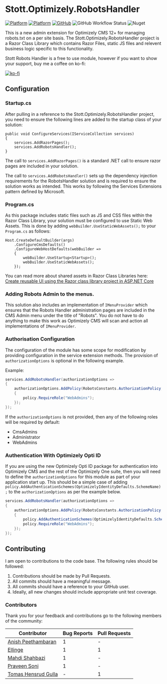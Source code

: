# Stott.Optimizely.RobotsHandler

[![Platform](https://img.shields.io/badge/Platform-.NET%206-blue.svg?style=flat)](https://docs.microsoft.com/en-us/dotnet/)
[![Platform](https://img.shields.io/badge/Optimizely-%2012-blue.svg?style=flat)](http://world.episerver.com/cms/)
[![GitHub](https://img.shields.io/github/license/GeekInTheNorth/Stott.Optimizely.RobotsHandler)](https://github.com/GeekInTheNorth/Stott.Optimizely.RobotsHandler/blob/main/LICENSE.txt)
![GitHub Workflow Status](https://img.shields.io/github/actions/workflow/status/GeekInTheNorth/Stott.Optimizely.RobotsHandler/dotnet.yml?branch=develop)
![Nuget](https://img.shields.io/nuget/v/Stott.Optimizely.RobotsHandler)

This is a new admin extension for Optimizely CMS 12+ for managing robots.txt on a per site basis.  The Stott.Optimizely.RobotsHandler project is a Razor Class Library which contains Razor Files, static JS files and relevent business logic specific to this functionality.

Stott Robots Handler is a free to use module, however if you want to show your support, buy me a coffee on ko-fi:

[![ko-fi](https://ko-fi.com/img/githubbutton_sm.svg)](https://ko-fi.com/V7V0RX2BQ)

## Configuration

### Startup.cs

After pulling in a reference to the Stott.Optimizely.RobotsHandler project, you need to ensure the following lines are added to the startup class of your solution:

```
public void ConfigureServices(IServiceCollection services)
{
    services.AddRazorPages();
    services.AddRobotsHandler();
}
```

The call to ```services.AddRazorPages()``` is a standard .NET call to ensure razor pages are included in your solution.

The call to ```services.AddRobotsHandler()``` sets up the dependency injection requirements for the RobotsHandler solution and is required to ensure the solution works as intended.  This works by following the Services Extensions pattern defined by Microsoft.

### Program.cs

As this package includes static files such as JS and CSS files within the Razor Class Library, your solution must be configured to use Static Web Assets.  This is done by adding `webBuilder.UseStaticWebAssets();` to your `Program.cs` as follows:

```
Host.CreateDefaultBuilder(args)
    .ConfigureCmsDefaults()
    .ConfigureWebHostDefaults(webBuilder =>
    {
        webBuilder.UseStartup<Startup>();
        webBuilder.UseStaticWebAssets();
    });
```

You can read more about shared assets in Razor Class Libraries here: [Create reusable UI using the Razor class library project in ASP.NET Core](https://learn.microsoft.com/en-us/aspnet/core/razor-pages/ui-class?view=aspnetcore-6.0&tabs=visual-studio)

### Adding Robots Admin to the menus.

This solution also includes an implementation of ```IMenuProvider``` which ensures that the Robots Handler administration pages are included in the CMS Admin menu under the title of "Robots".  You do not have to do anything to make this work as Optimizely CMS will scan and action all implementations of ```IMenuProvider```.

### Authorisation Configuration

The configuration of the module has some scope for modification by providing configuration in the service extension methods.  The provision of ```authorizationOptions``` is optional in the following example.

Example:
```C#
services.AddRobotsHandler(authorizationOptions => 
{
    authorizationOptions.AddPolicy(RobotsConstants.AuthorizationPolicy, policy =>
    {
        policy.RequireRole("WebAdmins");
    });
});
```

If the ```authorizationOptions``` is not provided, then any of the following roles will be required by default:

- CmsAdmins
- Administrator
- WebAdmins

### Authentication With Optimizely Opti ID

If you are using the new Optimizely Opti ID package for authentication into Optimizely CMS and the rest of the Optimizely One suite, then you will need to define the `authorizationOptions` for this module as part of your application start up. This should be a simple case of adding `policy.AddAuthenticationSchemes(OptimizelyIdentityDefaults.SchemeName);` to the `authorizationOptions` as per the example below.

```C#
services.AddRobotsHandler(authorizationOptions =>
{
    authorizationOptions.AddPolicy(RobotsConstants.AuthorizationPolicy, policy =>
    {
        policy.AddAuthenticationSchemes(OptimizelyIdentityDefaults.SchemeName);
        policy.RequireRole("WebAdmins");
    });
});
```

## Contributing

I am open to contributions to the code base.  The following rules should be followed:

1. Contributions should be made by Pull Requests.
2. All commits should have a meaningful message.
3. All commits should have a reference to your GitHub user.
4. Ideally, all new changes should include appropriate unit test coverage.

### Contributors

Thank you for your feedback and contributions go to the following members of the community:

| Contributor | Bug Reports | Pull Requests |
|-------------|-------------|---------------|
| [Anish Peethambaran](https://github.com/Anish-Peethambaran) | 1 | - |
| [Ellinge](https://github.com/ellinge) | 1 | 1 |
| [Mahdi Shahbazi](https://github.com/mahdishahbazi) | 1 | - |
| [Praveen Soni](https://world.optimizely.com/System/Users-and-profiles/Community-Profile-Card/?userId=fd64fb7a-ba91-e911-a968-000d3a441525) | 1 | - |
| [Tomas Hensrud Gulla](https://github.com/tomahg) | - | 1 |
